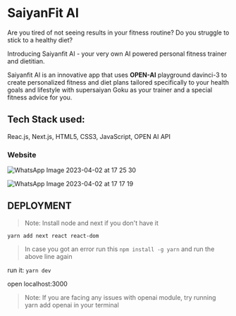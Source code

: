 # SaiyanFit AI
Are you tired of not seeing results in your fitness routine? Do you struggle to stick to a healthy diet?  

Introducing Saiyanfit AI - your very own AI powered personal fitness trainer and dietitian.

Saiyanfit AI is an innovative app that uses **OPEN-AI** playground davinci-3 to create personalized fitness and diet plans tailored specifically to your health goals and lifestyle with supersaiyan Goku as your trainer and a special fitness advice for you.


## Tech Stack used:
Reac.js, Next.js, HTML5, CSS3, JavaScript, OPEN AI API

### Website
![WhatsApp Image 2023-04-02 at 17 25 30](https://user-images.githubusercontent.com/98808802/229351380-2980de44-1967-4e9c-8770-265f2716e029.jpeg)

![WhatsApp Image 2023-04-02 at 17 17 19](https://user-images.githubusercontent.com/98808802/229351383-9f19e0b7-f9af-46bb-ae6e-5993630479fd.jpeg)

## DEPLOYMENT
> Note: Install node and next if you don't have it

`yarn add next react react-dom`

> In case you got an error run this
> `npm install -g yarn`
> and run the above line again

run it: 
`yarn dev`

open localhost:3000

>Note: If you are facing any issues with openai module, try running yarn add openai in your terminal
